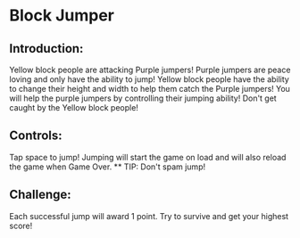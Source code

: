 # Block Jumper

## Introduction:
Yellow block people are attacking Purple jumpers! Purple jumpers are peace loving and only have the ability to jump! Yellow block people have the ability to change their height and width to help them catch the Purple jumpers! You will help the purple jumpers by controlling their jumping ability! Don't get caught by the Yellow block people!
<br />

## Controls:
Tap space to jump!
Jumping will start the game on load and will also reload the game when Game Over.
** TIP: Don't spam jump!
<br />

## Challenge:
Each successful jump will award 1 point. Try to survive and get your highest score!
